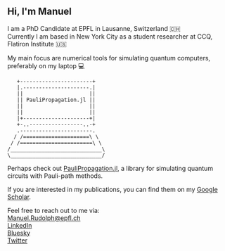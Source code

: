 ## Hi, I'm Manuel

I am a PhD Candidate at EPFL in Lausanne, Switzerland 🇨🇭  
Currently I am based in New York City as a student researcher at CCQ, Flatiron Institute 🇺🇸

My main focus are numerical tools for simulating quantum computers, preferably on my laptop 💻

```
   +-----------------------+  
   |.---------------------.|  
   ||                     ||  
   || PauliPropagation.jl ||  
   ||                     ||  
   ||                     ||  
   |+---------------------+|
   +-..-----------------..-+
   .-----------------------.
  / /=====================\ \
 / /=======================\ \
/_____________________________\
\_____________________________/
```

Perhaps check out [PauliPropagation.jl](https://github.com/MSRudolph/PauliPropagation.jl), a library for simulating quantum circuits with Pauli-path methods.

If you are interested in my publications, you can find them on my [Google Scholar](https://scholar.google.com/citations?user=rzXS-bMAAAAJ&hl=en).

Feel free to reach out to me via:  
Manuel.Rudolph@epfl.ch  
[LinkedIn](https://www.linkedin.com/in/manuel-rudolph/)  
[Bluesky](https://bsky.app/profile/quantummanuel.bsky.social)  
[Twitter](https://x.com/QuantumManuel)
